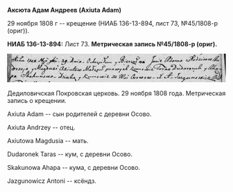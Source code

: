 **Аксюта Адам Андреев (Axiuta Adam)**

29 ноября 1808 г -- крещение (НИАБ 136-13-894, лист 73, №45/1808-р
(ориг)).

**НИАБ 136-13-894:** Лист 73. **Метрическая запись №45/1808-р (ориг).**

![](./media/a505fcfc1164ff20eb9ba2ed1c518c0896e977aa.png)

Дедиловичская Покровская церковь. 29 ноября 1808 года. Метрическая
запись о крещении.

Axiuta Adam -- сын родителей с деревни Осово.

Axiuta Andrzey -- отец.

Axiutowa Magdusia -- мать.

Dudaronek Taras -- кум, с деревни Осово.

Skakunowa Ahapa -- кума, с деревни Осово.

Jazgunowicz Antoni -- ксёндз.

